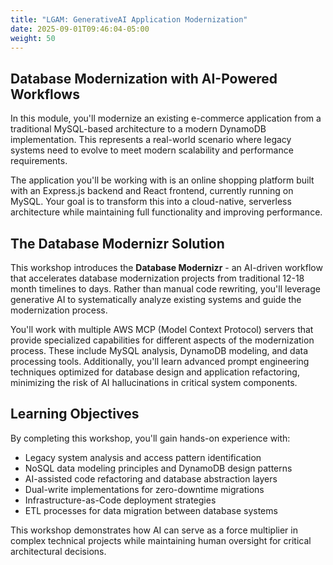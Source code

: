 ```yaml
---
title: "LGAM: GenerativeAI Application Modernization"
date: 2025-09-01T09:46:04-05:00
weight: 50
---
```


## Database Modernization with AI-Powered Workflows

In this module, you'll modernize an existing e-commerce application from a traditional MySQL-based architecture to a modern DynamoDB implementation. This represents a real-world scenario where legacy systems need to evolve to meet modern scalability and performance requirements.

The application you'll be working with is an online shopping platform built with an Express.js backend and React frontend, currently running on MySQL. Your goal is to transform this into a cloud-native, serverless architecture while maintaining full functionality and improving performance.

## The Database Modernizr Solution

This workshop introduces the **Database Modernizr** - an AI-driven workflow that accelerates database modernization projects from traditional 12-18 month timelines to days. Rather than manual code rewriting, you'll leverage generative AI to systematically analyze existing systems and guide the modernization process.

You'll work with multiple AWS MCP (Model Context Protocol) servers that provide specialized capabilities for different aspects of the modernization process. These include MySQL analysis, DynamoDB modeling, and data processing tools. Additionally, you'll learn advanced prompt engineering techniques optimized for database design and application refactoring, minimizing the risk of AI hallucinations in critical system components.

## Learning Objectives

By completing this workshop, you'll gain hands-on experience with:
- Legacy system analysis and access pattern identification
- NoSQL data modeling principles and DynamoDB design patterns
- AI-assisted code refactoring and database abstraction layers
- Dual-write implementations for zero-downtime migrations
- Infrastructure-as-Code deployment strategies
- ETL processes for data migration between database systems

This workshop demonstrates how AI can serve as a force multiplier in complex technical projects while maintaining human oversight for critical architectural decisions.

